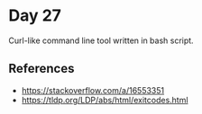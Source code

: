 # Day 27

Curl-like command line tool written in bash script.

## References

* https://stackoverflow.com/a/16553351
* https://tldp.org/LDP/abs/html/exitcodes.html

